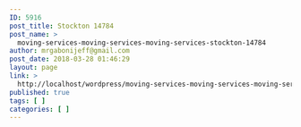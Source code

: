 ```yaml
---
ID: 5916
post_title: Stockton 14784
post_name: >
  moving-services-moving-services-moving-services-stockton-14784
author: mrgabonijeff@gmail.com
post_date: 2018-03-28 01:46:29
layout: page
link: >
  http://localhost/wordpress/moving-services-moving-services-moving-services-stockton-14784/
published: true
tags: [ ]
categories: [ ]
---
```

